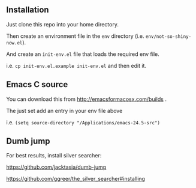 ## Installation

Just clone this repo into your home directory.

Then create an environment file in the `env` directory (i.e. `env/not-so-shiny-now.el`).

And create an `init-env.el` file that loads the required env file.

i.e. `cp init-env.el.example init-env.el` and then edit it.

## Emacs C source

You can download this from http://emacsformacosx.com/builds .

The just set add an entry in your env file above

i.e. `(setq source-directory "/Applications/emacs-24.5-src")`

## Dumb jump

For best results, install silver searcher:

https://github.com/jacktasia/dumb-jump

https://github.com/ggreer/the_silver_searcher#installing
